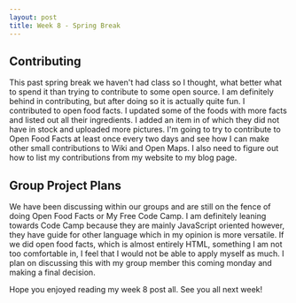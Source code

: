 ```yaml
---
layout: post
title: Week 8 - Spring Break
---
```


## Contributing
  This past spring break we haven't had class so I thought, what better what to spend it than trying to contribute to some open source. I am definitely behind in contributing, but after doing so it is actually quite fun. I contributed to open food facts. I updated some of the foods with more facts and listed out all their ingredients. I added an item in of which they did not have in stock and uploaded more pictures. I'm going to try to contribute to Open Food Facts at least once every two days and see how I can make other small contributions to Wiki and Open Maps. I also need to figure out how to list my contributions from my website to my blog page.


## Group Project Plans

  We have been discussing within our groups and are still on the fence of doing Open Food Facts or My Free Code Camp. I am definitely leaning towards Code Camp because they are mainly JavaScript oriented however, they have guide for other language which in my opinion is more versatile. If we did open food facts, which is almost entirely HTML, something I am not too comfortable in, I feel that I would not be able to apply myself as much. I plan on discussing this with my group member this coming monday and making a final decision. 
  
  Hope you enjoyed reading my week 8 post all. See you all next week!
